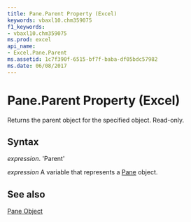 ```yaml
---
title: Pane.Parent Property (Excel)
keywords: vbaxl10.chm359075
f1_keywords:
- vbaxl10.chm359075
ms.prod: excel
api_name:
- Excel.Pane.Parent
ms.assetid: 1c7f390f-6515-bf7f-baba-df05bdc57982
ms.date: 06/08/2017
---
```



# Pane.Parent Property (Excel)

Returns the parent object for the specified object. Read-only.


## Syntax

 _expression_. 'Parent'

 _expression_ A variable that represents a [Pane](./Excel.Pane.md) object.


## See also


[Pane Object](Excel.Pane.md)

